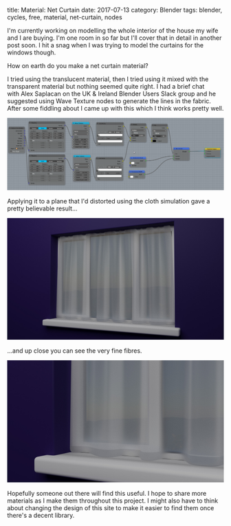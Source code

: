 title: Material: Net Curtain
date: 2017-07-13
category: Blender
tags: blender, cycles, free, material, net-curtain, nodes

I'm currently working on modelling the whole interior of the house my wife and I are buying. I'm one room in so far but I'll cover that in detail in another post soon. I hit a snag when I was trying to model the curtains for the windows though.

How on earth do you make a net curtain material?

I tried using the translucent material, then I tried using it mixed with the transparent material but nothing seemed quite right. I had a brief chat with Alex Saplacan on the UK & Ireland Blender Users Slack group and he suggested using Wave Texture nodes to generate the lines in the fabric. After some fiddling about I came up with this which I think works pretty well.

![](img/Net-Curtain-Cycles-Material-Nodes.png)

Applying it to a plane that I'd distorted using the cloth simulation gave a pretty believable result…

![Curtain with environment behind](img/curtain-with-environment.jpg)

…and up close you can see the very fine fibres.

![Detail view of curtain with environment behind](img/close-up-curtain-with-environment.jpg)

Hopefully someone out there will find this useful. I hope to share more materials as I make them throughout this project. I might also have to think about changing the design of this site to make it easier to find them once there's a decent library.
